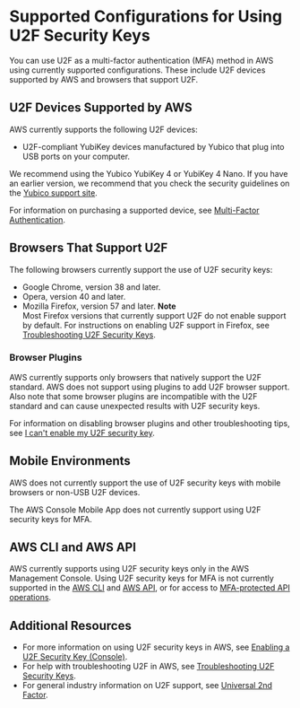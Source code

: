 # Supported Configurations for Using U2F Security Keys<a name="id_credentials_mfa_u2f_supported_configurations"></a>

You can use U2F as a multi\-factor authentication \(MFA\) method in AWS using currently supported configurations\. These include U2F devices supported by AWS and browsers that support U2F\.

## U2F Devices Supported by AWS<a name="id_credentials_mfa_u2f_supported_devices"></a>

AWS currently supports the following U2F devices:
+ U2F\-compliant YubiKey devices manufactured by Yubico that plug into USB ports on your computer\.

We recommend using the Yubico YubiKey 4 or YubiKey 4 Nano\. If you have an earlier version, we recommend that you check the security guidelines on the [Yubico support site](https://www.yubico.com/support/security-advisories/ysa-2017-01/)\.

For information on purchasing a supported device, see [Multi\-Factor Authentication](http://aws.amazon.com/iam/details/mfa/)\.

## Browsers That Support U2F<a name="id_credentials_mfa_u2f_browsers"></a>

The following browsers currently support the use of U2F security keys:
+ Google Chrome, version 38 and later\.
+ Opera, version 40 and later\.
+ Mozilla Firefox, version 57 and later\.
**Note**  
Most Firefox versions that currently support U2F do not enable support by default\. For instructions on enabling U2F support in Firefox, see [Troubleshooting U2F Security Keys](troubleshoot_mfa-u2f.md)\.

### Browser Plugins<a name="id_credentials_mfa_u2f_plugins"></a>

AWS currently supports only browsers that natively support the U2F standard\. AWS does not support using plugins to add U2F browser support\. Also note that some browser plugins are incompatible with the U2F standard and can cause unexpected results with U2F security keys\. 

For information on disabling browser plugins and other troubleshooting tips, see [I can't enable my U2F security key](troubleshoot_mfa-u2f.md#troubleshoot_mfa-u2f-cant-enable)\. 

## Mobile Environments<a name="id_credentials_mfa_u2f_mobile_environments"></a>

AWS does not currently support the use of U2F security keys with mobile browsers or non\-USB U2F devices\. 

The AWS Console Mobile App does not currently support using U2F security keys for MFA\.

## AWS CLI and AWS API<a name="id_credentials_mfa_u2f_cliapi"></a>

AWS currently supports using U2F security keys only in the AWS Management Console\. Using U2F security keys for MFA is not currently supported in the [AWS CLI](https://docs.aws.amazon.com/cli/latest/userguide/) and [AWS API](https://aws.amazon.com/tools/), or for access to [MFA\-protected API operations](id_credentials_mfa_configure-api-require.md)\.

## Additional Resources<a name="id_credentials_mfa_u2f_additional_resources"></a>
+ For more information on using U2F security keys in AWS, see [Enabling a U2F Security Key \(Console\)](id_credentials_mfa_enable_u2f.md)\.
+ For help with troubleshooting U2F in AWS, see [Troubleshooting U2F Security Keys](troubleshoot_mfa-u2f.md)\.
+ For general industry information on U2F support, see [Universal 2nd Factor](https://en.wikipedia.org/wiki/Universal_2nd_Factor)\. 